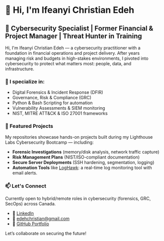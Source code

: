 # 👋 Hi, I'm Ifeanyi Christian Edeh

## 🔐 Cybersecurity Specialist | Former Financial & Project Manager | Threat Hunter in Training

Hi, I'm Ifeanyi Christian Edeh — a cybersecurity practitioner with a foundation in financial operations and project delivery. After years managing risk and budgets in high-stakes environments, I pivoted into cybersecurity to protect what matters most: people, data, and infrastructure.

### 🧠 I specialize in:
- Digital Forensics & Incident Response (DFIR)
- Governance, Risk & Compliance (GRC)
- Python & Bash Scripting for automation
- Vulnerability Assessments & SIEM monitoring
- NIST, MITRE ATT&CK & ISO 27001 frameworks

### 📁 Featured Projects
My repositories showcase hands-on projects built during my Lighthouse Labs Cybersecurity Bootcamp — including:
- **Forensic Investigations** (memory/disk analysis, network traffic capture)
- **Risk Management Plans** (NIST/ISO-compliant documentation)
- **Secure Server Deployments** (SSH hardening, segmentation, logging)
- **Automation Tools** like [LogHawk](https://github.com/Tech-ife/LogHawk): a real-time log monitoring tool with email alerts.

### 📫 Let's Connect
Currently open to hybrid/remote roles in cybersecurity (forensics, GRC, SecOps) across Canada.

- 🔗 [LinkedIn](https://www.linkedin.com/in/ifeanyiedeh/)
- 📧 edehchristian@gmail.com  
- 💼 [GitHub Portfolio](https://github.com/Tech-ife)

Let’s collaborate on securing the future!
